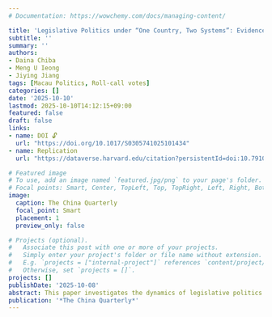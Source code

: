 ```yaml
---
# Documentation: https://wowchemy.com/docs/managing-content/

title: 'Legislative Politics under “One Country, Two Systems”: Evidence from Macau, 2013–2021'
subtitle: ''
summary: ''
authors:
- Daina Chiba
- Meng U Ieong
- Jiying Jiang
tags: [Macau Politics, Roll-call votes]
categories: []
date: '2025-10-10'
lastmod: 2025-10-10T14:12:15+09:00
featured: false
draft: false
links:
- name: DOI 🔓
  url: "https://doi.org/10.1017/S0305741025101434"
- name: Replication
  url: "https://dataverse.harvard.edu/citation?persistentId=doi:10.7910/DVN/A2CKD4"

# Featured image
# To use, add an image named `featured.jpg/png` to your page's folder.
# Focal points: Smart, Center, TopLeft, Top, TopRight, Left, Right, BottomLeft, Bottom, BottomRight.
image:
  caption: The China Quarterly
  focal_point: Smart
  placement: 1
  preview_only: false

# Projects (optional).
#   Associate this post with one or more of your projects.
#   Simply enter your project's folder or file name without extension.
#   E.g. `projects = ["internal-project"]` references `content/project/deep-learning/index.md`.
#   Otherwise, set `projects = []`.
projects: []
publishDate: '2025-10-08'
abstract: This paper investigates the dynamics of legislative politics within the unique political context of the Macau Special Administrative Region (SAR) of China. Drawing on recently collected data from roll-call votes and committee deliberations taken during the fifth and sixth legislative assemblies, this study shifts the focus from electoral processes and resolution proposals to an analysis of bill proposals with the potential to become law. The findings reveal a structural dichotomy between a large, cohesive pro-establishment faction and a smaller, more fragmented opposition, which contrasts with the findings of previous research that suggest a more balanced opposition. Further analysis of committee deliberations indicates that this stable dichotomy allows regime loyalists to voice dissent without appearing rebellious, enabling ruling elites to gauge and respond to constituents’ preferences on non-sensitive issues. This dynamic highlights the distinct legislative practices of Macau SAR under the “one country, two systems” framework.
publication: '*The China Quarterly*'
---
```

